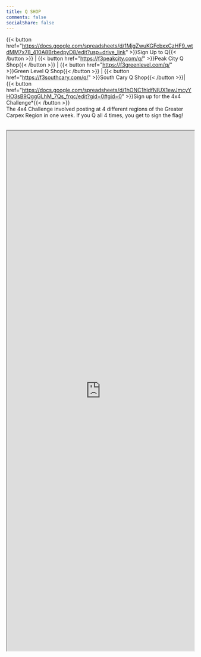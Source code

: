 ```yaml
---
title: Q SHOP
comments: false
socialShare: false
---
```


{{< button href="https://docs.google.com/spreadsheets/d/1MjgZwuKGFcbxxCzHF9_wtdMM7x78_410A8BrbedpyD8/edit?usp=drive_link" >}}Sign Up to Q{{< /button >}} |
{{< button href="https://f3peakcity.com/q/" >}}Peak City Q Shop{{< /button >}} |
{{< button href="https://f3greenlevel.com/q/" >}}Green Level Q Shop{{< /button >}} |
{{< button href="https://f3southcary.com/q/" >}}South Cary Q Shop{{< /button >}}|
{{< button href="https://docs.google.com/spreadsheets/d/1hONC1hldfNIUX1ewJmcyYHO3sB9QggGLhM_7Qs_frqc/edit?gid=0#gid=0" >}}Sign up for the 4x4 Challenge*{{< /button >}}
<br/>
The 4x4 Challenge involved posting at 4 different regions of the Greater Carpex Region in one week. If you Q all 4 times, you get to sign the flag!
<br/>
<br/>

<iframe src="https://docs.google.com/spreadsheets/d/e/2PACX-1vSTBJeaymO5k5HCPa-VxFRIn3XAW2xe2FfJzCSLYtGS1GBOZJpPSZxVd6UjX8nPqOicEUbfO3zBkxRx/pubhtml?gid=0&single=true"
    width="100%" 
    height="1400px"></iframe>
